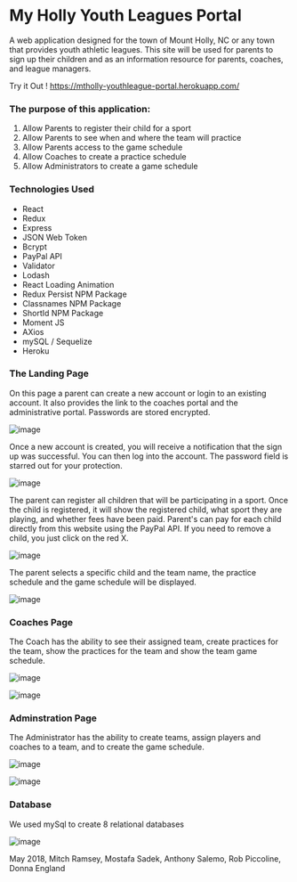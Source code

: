 # My Holly Youth Leagues Portal
A web application designed for the town of Mount Holly, NC or any town that provides youth athletic leagues. This site will be used for parents to sign up their children and as an information resource for parents, coaches, and league managers.

Try it Out !      https://mtholly-youthleague-portal.herokuapp.com/  

### The purpose of this application: 
1. Allow Parents to register their child for a sport
2. Allow Parents to see when and where the team will practice
3. Allow Parents access to the game schedule
4. Allow Coaches to create a practice schedule
5. Allow Administrators to create a game schedule

### Technologies Used
* React
* Redux
* Express
* JSON Web Token
* Bcrypt
* PayPal API
* Validator
* Lodash
* React Loading Animation
* Redux Persist NPM Package
* Classnames NPM Package
* ShortId NPM Package
* Moment JS
* AXios
* mySQL / Sequelize
* Heroku

### The Landing Page

On this page a parent can create a new account or login to an existing account. It also provides the link to the coaches portal and the administrative portal. Passwords are stored encrypted.

![image](https://user-images.githubusercontent.com/32331741/40692490-28827116-6380-11e8-9fa2-206842bbb42f.png)

Once a new account is created, you will receive a notification that the sign up was successful.  You can then log into the account. The password field is starred out for your protection. 

![image](https://user-images.githubusercontent.com/32331741/40692570-9b49d040-6380-11e8-8cea-4c8bb5d9da35.png)

The parent can register all children that will be participating in a sport. Once the child is registered, it will show the registered child, what sport they are playing, and whether fees have been paid.  Parent's can pay for each child directly from this website using the PayPal API.  If you need to remove a child, you just click on the red X. 

![image](https://user-images.githubusercontent.com/32331741/40692633-ee0ba150-6380-11e8-8510-c006072e8924.png)

The parent selects a specific child and the team name, the practice schedule and the game schedule will be displayed. 

![image](https://user-images.githubusercontent.com/32331741/40731009-1dcbf16a-63fe-11e8-8485-153ff6a8c36c.png)


### Coaches Page

The Coach has the ability to see their assigned team, create practices for the team, show the practices for the team and show the team game schedule. 

![image](https://user-images.githubusercontent.com/32331741/40729415-4bea7598-63fa-11e8-8f97-2773b678ab38.png)

![image](https://user-images.githubusercontent.com/32331741/40729952-8be532ea-63fb-11e8-9641-de21ebac8f61.png)


### Adminstration Page

The Administrator has the ability to create teams, assign players and coaches to a team, and to create the game schedule. 

![image](https://user-images.githubusercontent.com/32331741/40728025-34f4cb66-63f7-11e8-8974-8deb047c5208.png)  

![image](https://user-images.githubusercontent.com/32331741/40728218-9f406c5a-63f7-11e8-880b-54905b3a5092.png)



### Database

We used mySql to create 8 relational databases

![image](https://user-images.githubusercontent.com/32331741/40730758-69de342e-63fd-11e8-95b6-9a2b12752c5e.png)



May 2018, Mitch Ramsey, Mostafa Sadek, Anthony Salemo, Rob Piccoline, Donna England
